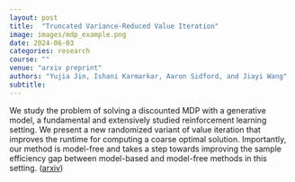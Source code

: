 ```yaml
---
layout: post
title:  "Truncated Variance-Reduced Value Iteration"
image: images/mdp_example.png
date: 2024-06-03
categories: research
course: ""  
venue: "arxiv preprint"
authors: "Yujia Jin, Ishani Karmarkar, Aaron Sidford, and Jiayi Wang"
subtitle:
---
```

We study the problem of solving a discounted MDP with a generative model, a fundamental and extensively studied reinforcement learning setting. We present a new randomized variant of value iteration that improves the runtime for computing a coarse optimal solution. Importantly, our method is model-free and takes a step towards improving the sample efficiency gap between model-based and model-free methods in this setting. (<a href="https://arxiv.org/abs/2405.12952">arxiv</a>)
